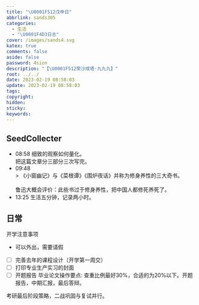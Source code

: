 ```yaml
---
title: "\U0001F512戊申日"
abbrlink: sands305
categories:
  - 生活
  - "\U0001F4D3日志"
cover: /images/sands4.svg
katex: true
comments: false
aside: false
password: 4sion
description: "【\U0001F512聚沙成塔·九九九】"
root: ../../
date: 2023-02-19 08:58:03
update: 2023-02-19 08:58:03
tags:
copyright:
hidden:
sticky:
keywords:
---
```


## SeedCollecter
- 08:58 细致的观察如何量化。<br>把这篇文章分三部分三次写完。
- 09:48 <br>> 《小窗幽记》与《菜根谭》《围炉夜话》并称为修身养性的三大奇书。<br><br>鲁迅大概会评价：此些书过于修身养性，把中国人都修死养死了。
- 13:25 生活五分钟，记录两小时。


## 日常

开学注意事项
- 可以外出，需要请假
- [ ] 完善去年的课程设计（开学第一周交）
- [ ] 打印专业生产实习的封面
- [ ] 开题报告
毕业论文操作要点: 查重比例最好30%，合适的为20%以下。开题报告，中期汇报，最后答辩。

考研最后阶段策略，二战巩固与复试并行。